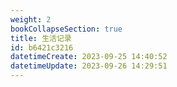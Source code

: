 ```yaml
---
weight: 2
bookCollapseSection: true
title: 生活记录
id: b6421c3216
datetimeCreate: 2023-09-25 14:40:52
datetimeUpdate: 2023-09-26 14:29:51
---
```

